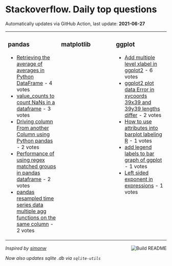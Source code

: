 # Stackoverflow. Daily top questions 

Automatically updates via GitHub Action, last update: **<!-- date starts -->2021-06-27<!-- date ends -->**


<table><tr><td valign="top" width="33%">

### pandas
<!-- pandas starts -->
* [Retrieving the average of averages in Python DataFrame](https://stackoverflow.com/questions/68148468/retrieving-the-average-of-averages-in-python-dataframe) - 4 votes
* [value_counts to count NaNs in a dataframe](https://stackoverflow.com/questions/68154806/value-counts-to-count-nans-in-a-dataframe) - 3 votes
* [Driving column From another Column using Python pandas](https://stackoverflow.com/questions/68154651/driving-column-from-another-column-using-python-pandas) - 2 votes
* [Performance of using regex matched groups in pandas dataframe](https://stackoverflow.com/questions/68153947/performance-of-using-regex-matched-groups-in-pandas-dataframe) - 2 votes
* [pandas resampled time series data  multiple agg functions on the same column](https://stackoverflow.com/questions/68153585/pandas-resampled-time-series-data-multiple-agg-functions-on-the-same-column) - 2 votes
<!-- pandas ends -->
</td><td valign="top" width="34%">


### matplotlib
<!-- matplotlib starts -->

<!-- matplotlib ends -->
</td><td valign="top" width="34%">


### ggplot
<!-- ggplot2 starts -->
* [Add multiple level xlabel in ggplot2](https://stackoverflow.com/questions/68147859/add-multiple-level-x-label-in-ggplot2) - 6 votes
* [ggplot2 plot data Error in xycoords 39x39 and 39y39 lengths differ](https://stackoverflow.com/questions/68154090/ggplot2-plot-data-error-in-xy-coords-x-and-y-lengths-differ) - 2 votes
* [How to use attributes into barplot labeling R](https://stackoverflow.com/questions/68155251/how-to-use-attributes-into-barplot-labeling-r) - 1 votes
* [add legend labels to bar graph of ggplot](https://stackoverflow.com/questions/68153954/add-legend-labels-to-bar-graph-of-ggplot) - 1 votes
* [Left sided exponent in expressions](https://stackoverflow.com/questions/68152351/left-sided-exponent-in-expressions) - 1 votes
<!-- ggplot2 ends -->
</td></tr></table>

<a href="https://github.com/hp0404/hp0404/actions"><img src="https://github.com/hp0404/hp0404/workflows/Build%20README/badge.svg" align="right" alt="Build README"></a> <p>*Inspired by  [simonw](https://github.com/simonw/simonw)*</p> <p> *Now also updates sqlite .db via `sqlite-utils`* </p>
